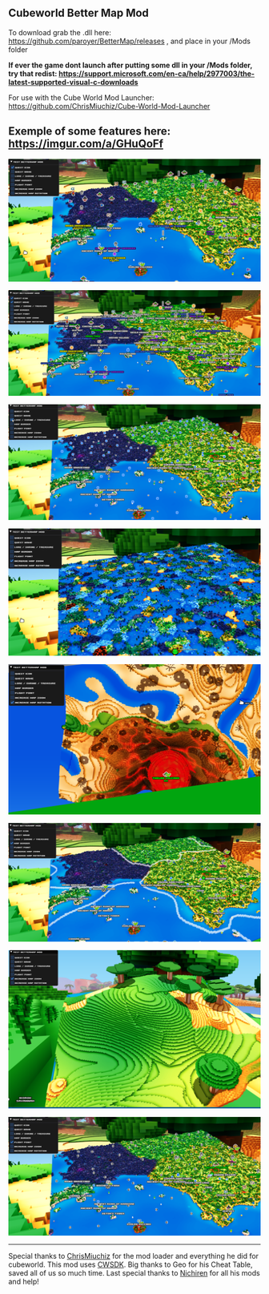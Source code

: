 ## Cubeworld Better Map Mod

To download grab the .dll here: https://github.com/paroyer/BetterMap/releases ,  and place in your /Mods folder


**If ever the game dont launch after putting some dll in your /Mods folder, try that redist: https://support.microsoft.com/en-ca/help/2977003/the-latest-supported-visual-c-downloads**


For use with the Cube World Mod Launcher: https://github.com/ChrisMiuchiz/Cube-World-Mod-Launcher


## Exemple of some features here: https://imgur.com/a/GHuQoFf

![BetterMap QuestIcons](README/ShowQuestIcons.png?raw=true)

![BetterMap QuestNames](README/ShowQuestNames.png?raw=true)

![BetterMap LoreShrineTreasure](README/ShowLoreShrineTreasure.png?raw=true)

![BetterMap FlightPoint](README/ShowFlightPoint.png?raw=true)

![BetterMap IncZoomIn](README/IncZoomIn.png?raw=true)

![BetterMap IncZoomOut](README/IncZoomOut.png?raw=true)

![BetterMap IncMapRot](README/IncreaseMapRot.png?raw=true)

![BetterMap MapBorder](README/ShowMapBorder.png?raw=true)
__________________________________________________________________
Special thanks to [ChrisMiuchiz](https://github.com/ChrisMiuchiz) for the mod loader and everything he did for cubeworld.
This mod uses [CWSDK](https://github.com/ChrisMiuchiz/CWSDK).
Big thanks to Geo for his Cheat Table, saved all of us so much time.
Last special thanks to [Nichiren](https://github.com/thetrueoneshots) for all his mods and help!
